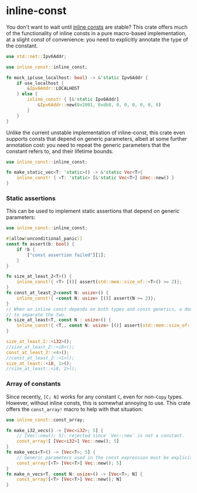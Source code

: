 # inline-const

You don't want to wait until [inline consts](https://rust-lang.github.io/rfcs/2920-inline-const.html) are stable?
This crate offers much of the functionality of inline consts in a pure macro-based implementation, at a slight const of convenience:
you need to explicitly annotate the type of the constant.
```rust
use std::net::Ipv6Addr;

use inline_const::inline_const;

fn mock_ip(use_localhost: bool) -> &'static Ipv6Addr {
    if use_localhost {
        &Ipv6Addr::LOCALHOST
    } else {
        inline_const! { [&'static Ipv6Addr]
            &Ipv6Addr::new(0x2001, 0xdb8, 0, 0, 0, 0, 0, 0)
        }
    }
}
```

Unlike the current unstable implementation of inline-const, this crate even supports consts that depend on generic parameters,
albeit at some further annotation cost: you need to repeat the generic parameters that the constant refers to, and their lifetime bounds.
```rust
use inline_const::inline_const;

fn make_static_vec<T: 'static>() -> &'static Vec<T>{
    inline_const! { <T: 'static> [&'static Vec<T>] &Vec::new() }
}
```

### Static assertions

This can be used to implement static assertions that depend on generic parameters:
```rust
use inline_const::inline_const;

#[allow(unconditional_panic)]
const fn assert(b: bool) {
    if !b {
        ["const assertion failed"][1];
    }
}

fn size_at_least_2<T>() {
    inline_const!{ <T> [()] assert(std::mem::size_of::<T>() >= 2)};
}
fn const_at_least_2<const N: usize>() {
    inline_const!{ <const N: usize> [()] assert(N >= 2)};
}
// When an inline const depends on both types and const generics, a double-comma `,,` must be used
// to separate the two.
fn size_at_least<T, const N : usize>() {
    inline_const!{ <T,, const N: usize> [()] assert(std::mem::size_of::<T>() >= N)};
}

size_at_least_2::<i32>();
//size_at_least_2::<i8>();
const_at_least_2::<4>();
//const_at_least_2::<1>();
size_at_least::<i8, 1>();
//size_at_least::<i8, 2>();
```

### Array of constants

Since recently, `[C; N]` works for any constant `C`, even for non-`Copy` types.
However, without inline consts, this is somewhat annoying to use.
This crate offers the `const_array!` macro to help with that situation:

```rust
use inline_const::const_array;

fn make_i32_vecs() -> [Vec<i32>; 5] {
    // [Vec::new(); 5]: rejected since `Vec::new` is not a constant.
    const_array![ [Vec<i32>] Vec::new(); 5]
}
fn make_vecs<T>() -> [Vec<T>; 5] {
    // Generic parameters used in the const expression must be explicitly specified:
    const_array![<T> [Vec<T>] Vec::new(); 5]
}
fn make_n_vecs<T, const N: usize>() -> [Vec<T>; N] {
    const_array![<T> [Vec<T>] Vec::new(); N]
}
```
